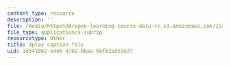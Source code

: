 ```yaml
---
content_type: resource
description: ''
file: /media/https%3A/open-learning-course-data-rc.s3.amazonaws.com/21m-355-musical-improvisation-spring-2013/1d341862a4e647b2bbaa0ef82a553e37_qo-XkWeLWLs.srt
file_type: application/x-subrip
resourcetype: Other
title: 3play caption file
uid: 1d341862-a4e6-47b2-bbaa-0ef82a553e37
---
```

